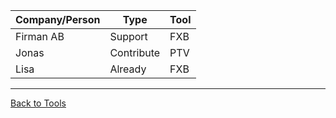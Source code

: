 Company/Person|Type|Tool
--|--|--
Firman AB|Support|FXB
Jonas|Contribute|PTV
Lisa|Already|FXB

---

[Back to Tools](https://rappen.github.io/Tools/)
